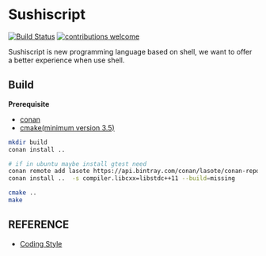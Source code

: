 # Sushiscript

[![Build Status](https://travis-ci.org/Sushiscript/sushiscript.svg?branch=master)](https://travis-ci.org/Sushiscript/sushiscript)
[![contributions welcome](https://img.shields.io/badge/contributions-welcome-brightgreen.svg?style=flat)](https://github.com/Sushiscript/sushiscrip/issues)

Sushiscript is new programming language based on shell, we want to offer a better experience when use shell.

## Build

**Prerequisite**

+ [conan](https://conan.io/)
+ [cmake(minimum version 3.5)](https://cmake.org/)

```bash
mkdir build
conan install ..

# if in ubuntu maybe install gtest need
conan remote add lasote https://api.bintray.com/conan/lasote/conan-repo
conan install ..  -s compiler.libcxx=libstdc++11 --build=missing

cmake ..
make
```

## REFERENCE

+ [Coding Style](https://vinalx.github.io/articles/2018-03/google-cpp-style)